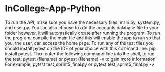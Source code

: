 # InCollege-App-Python
To run the API, make sure you have the necessary files: main.py, system.py, and user.py. You can also choose to add the accounts database file to your folder however, it will automatically create after running the program. To run the program, compile the main file and this will enable the app to run so that you, the user, can access the home page.
To run any of the test files you should install pytest on the IDE of your choice with this command line: pip install pytest. Then enter the following command line into the shell, to run the test: pytest (filename) or pytest (filename) -v to gain more information
For example, pytest test_sprint5_final.py or pytest test_sprint5_final.py -v
